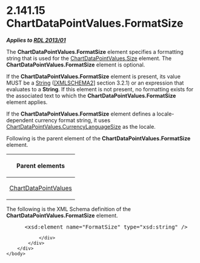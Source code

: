 <html dir="LTR" xmlns:mshelp="http://msdn.microsoft.com/mshelp" xmlns:ddue="http://ddue.schemas.microsoft.com/authoring/2003/5" xmlns:xlink="http://www.w3.org/1999/xlink" xmlns:tool="http://www.microsoft.com/tooltip">
    <head>
        <meta http-equiv="Content-Type" content="text/html; CHARSET=utf-8"></meta>
        <meta name="save" content="history"></meta>
        <title>2.141.15 ChartDataPointValues.FormatSize</title>
        <xml>
            <mshelp:toctitle title="2.141.15 ChartDataPointValues.FormatSize"></mshelp:toctitle>
            <mshelp:rltitle title="[MS-RDL]: ChartDataPointValues.FormatSize"></mshelp:rltitle>
            <mshelp:keyword index="A" term="e2c7aeff-860c-45b5-b1f6-714558b8da4c"></mshelp:keyword>
            <mshelp:attr name="DCSext.ContentType" value="open specification"></mshelp:attr>
            <mshelp:attr name="AssetID" value="e2c7aeff-860c-45b5-b1f6-714558b8da4c"></mshelp:attr>
            <mshelp:attr name="TopicType" value="kbRef"></mshelp:attr>
            <mshelp:attr name="DCSext.Title" value="[MS-RDL]: ChartDataPointValues.FormatSize" />
        </xml>
    </head>
    <body>
        <div id="header">
            <h1 class="heading">2.141.15 ChartDataPointValues.FormatSize</h1>
        </div>
        <div id="mainSection">
            <div id="mainBody">
                <div id="allHistory" class="saveHistory"></div>
                <div id="sectionSection0" class="section" name="collapseableSection">
                    

<p><b><i>Applies to </i></b><a href="c5c219b8-4b13-4c49-9c86-6a07aab39823.htm"><b><i>RDL 2013/01</i></b></a></p>

<p>The <b>ChartDataPointValues.FormatSize</b> element specifies
a formatting string that is used for the <a href="55e35211-7623-4352-8099-438a54c420d5.htm">ChartDataPointValues.Size</a>
element. The <b>ChartDataPointValues.FormatSize</b> element is optional.</p>

<p>If the <b>ChartDataPointValues.FormatSize</b> element is
present, its value MUST be a <a href="1ed81ef3-a683-45e3-aaad-bd2bbe71bc3d.htm">String</a>
(<a href="https://go.microsoft.com/fwlink/?LinkId=90610">[XMLSCHEMA2]</a>
section 3.2.1) or an expression that evaluates to a <b>String</b>. If this
element is not present, no formatting exists for the associated text to which
the <b>ChartDataPointValues.FormatSize</b> element applies.</p>

<p>If the <b>ChartDataPointValues.FormatSize</b> element
defines a locale-dependent currency format string, it uses <a href="01f78467-7cf7-4083-b669-dca17b8450bb.htm">ChartDataPointValues.CurrencyLanguageSize</a>
as the locale.</p>

<p>Following is the parent element of the <b>ChartDataPointValues.FormatSize</b>
element.</p>

<table>
 <thead>
  <tr>
   <th>
   <p>Parent elements</p>
   </th>
  </tr>
 </thead>
 <tr>
  <td>
  <p><a href="363590aa-46c3-499a-927f-a6495a0b1ab6.htm">ChartDataPointValues</a></p>
  </td>
 </tr>
</table>

<p>The following is the XML Schema definition of the <b>ChartDataPointValues.FormatSize</b>
element.</p>

<dl>
<dd>
<div><pre> &lt;xsd:element name=&quot;FormatSize&quot; type=&quot;xsd:string&quot; /&gt;
</pre></div>
</dd></dl>


                </div>
            </div>
        </div>
    </body>
</html>
